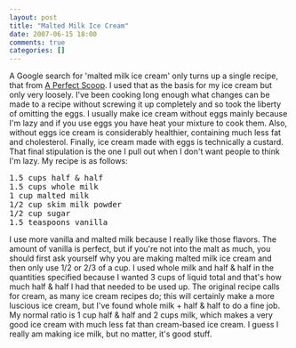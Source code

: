 ```yaml
---
layout: post
title: "Malted Milk Ice Cream"
date: 2007-06-15 18:00
comments: true
categories: []
---
```

A Google search for 'malted milk ice cream' only turns up a single recipe, that from [A Perfect Scoop](http://www.amazon.com/Perfect-Scoop-Sorbets-Granitas-Accompaniments/dp/1580088082/ref=pd_bbs_sr_1/103-8039568-6832620?ie=UTF8&s=books&qid=1181954898&sr=8-1).  I used that as the basis for my ice cream but only very loosely.  I've been cooking long enough what changes can be made to a recipe without screwing it up completely and so took the liberty of omitting the eggs.  I usually make ice cream without eggs mainly because I'm lazy and if you use eggs you have heat your mixture to cook them.  Also, without eggs ice cream is considerably healthier, containing much less fat and cholesterol.  Finally, ice cream made with eggs is technically a custard.  That final stipulation is the one I pull out when I don't want people to think I'm lazy.  My recipe is as follows:

<pre>
1.5 cups half & half
1.5 cups whole milk
1 cup malted milk
1/2 cup skim milk powder
1/2 cup sugar
1.5 teaspoons vanilla
</pre>

I use more vanilla and malted milk because I really like those flavors.  The amount of vanilla is perfect, but if you're not into the malt as much, you should first ask yourself why you are making malted milk ice cream and then only use 1/2 or 2/3 of a cup.  I used whole milk and half & half in the quantities specified because I wanted 3 cups of liquid total and that's how much half & half I had that needed to be used up.  The original recipe calls for cream, as many ice cream recipes do; this will certainly make a more luscious ice cream, but I've found whole milk + half & half to do a fine job.  My normal ratio is 1 cup half & half and 2 cups milk, which makes a very good ice cream with much less fat than cream-based ice cream.  I guess I really am making ice milk, but no matter, it's good stuff.
